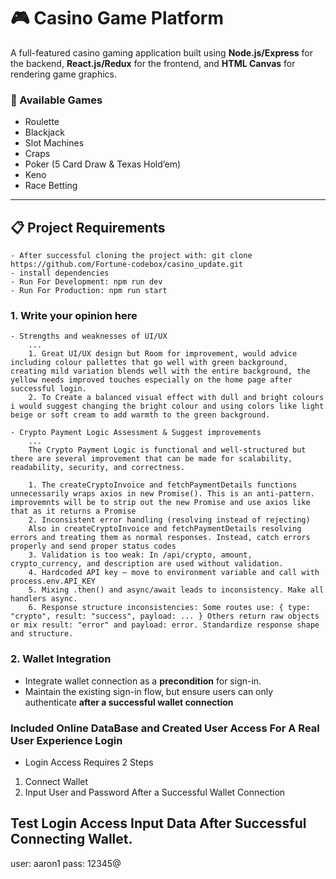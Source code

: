 # 🎮 Casino Game Platform

A full-featured casino gaming application built using **Node.js/Express** for the backend, **React.js/Redux** for the frontend, and **HTML Canvas** for rendering game graphics.

### 🎲 Available Games

- Roulette
- Blackjack
- Slot Machines
- Craps
- Poker (5 Card Draw & Texas Hold’em)
- Keno
- Race Betting

---

## 📋 Project Requirements

    - After successful cloning the project with: git clone https://github.com/Fortune-codebox/casino_update.git
    - install dependencies
    - Run For Development: npm run dev
    - Run For Production: npm run start

### 1. Write your opinion here

    - Strengths and weaknesses of UI/UX
        ...
        1. Great UI/UX design but Room for improvement, would advice including colour pallettes that go well with green background, creating mild variation blends well with the entire background, the yellow needs improved touches especially on the home page after successful login.
        2. To Create a balanced visual effect with dull and bright colours i would suggest changing the bright colour and using colors like light beige or soft cream to add warmth to the green background.

    - Crypto Payment Logic Assessment & Suggest improvements
        ...
        The Crypto Payment Logic is functional and well-structured but there are several improvement that can be made for scalability, readability, security, and correctness.

        1. The createCryptoInvoice and fetchPaymentDetails functions unnecessarily wraps axios in new Promise(). This is an anti-pattern. improvemnts will be to strip out the new Promise and use axios like that as it returns a Promise
        2. Inconsistent error handling (resolving instead of rejecting)
        Also in createCryptoInvoice and fetchPaymentDetails resolving errors and treating them as normal responses. Instead, catch errors properly and send proper status codes
        3. Validation is too weak: In /api/crypto, amount, crypto_currency, and description are used without validation.
        4. Hardcoded API key – move to environment variable and call with process.env.API_KEY
        5. Mixing .then() and async/await leads to inconsistency. Make all handlers async.
        6. Response structure inconsistencies: Some routes use: { type: "crypto", result: "success", payload: ... } Others return raw objects or mix result: "error" and payload: error. Standardize response shape and structure.

### 2. Wallet Integration

- Integrate wallet connection as a **precondition** for sign-in.
- Maintain the existing sign-in flow, but ensure users can only authenticate **after a successful wallet connection**

### Included Online DataBase and Created User Access For A Real User Experience Login

- Login Access Requires 2 Steps

1. Connect Wallet
2. Input User and Password After a Successful Wallet Connection

## Test Login Access Input Data After Successful Connecting Wallet.

user: aaron1
pass: 12345@
